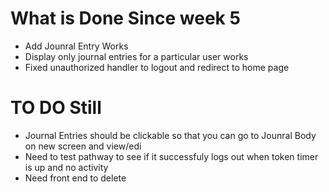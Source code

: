 # What is Done Since week 5
- Add Jounral Entry Works
- Display only journal entries for a particular user works
- Fixed unauthorized handler to logout and redirect to home page 


# TO DO Still
- Journal Entries should be clickable so that you can go to Jounral Body on new screen and view/edi
- Need to test pathway to see if it successfuly logs out when token timer is up and no activity 
- Need front end to delete


 